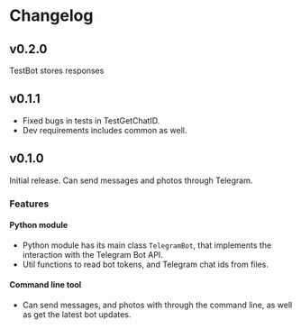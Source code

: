 # Changelog

## v0.2.0
TestBot stores responses 

## v0.1.1
- Fixed bugs in tests in TestGetChatID. 
- Dev requirements includes common as well.

## v0.1.0

Initial release. Can send messages and photos through Telegram.

### Features

#### Python module
- Python module has its main class `TelegramBot`, that implements the interaction
with the Telegram Bot API.
- Util functions to read bot tokens, and Telegram chat ids from files.

#### Command line tool
- Can send messages, and photos with through the command line, as well as get
the latest bot updates.
